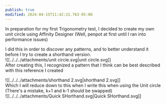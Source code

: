 ```yaml
---
publish: true
modified: 2024-04-15T11:42:31.763-05:00
---
```

  
In preparation for my first Trigonometry test, I decided to create my own unit circle using Affinity Designer (Well, penpot at first until I ran into performance issues)  
  
I did this in order to discover any patterns, and to better understand it before I try to create a shorthand version.  
![[../../../attachments/unit circle.svg|unit circle.svg]]  
After creating this, I recognized a pattern that I think can be best described with this reference I created  
  
![[../../../attachments/shorthand 2.svg|shorthand 2.svg]]  
Which I will reduce down to this when I write this when using the Unit circle (There's a mistake, k+1 and k-1 should be swapped)  
![[../../../attachments/Quick SHorthand.svg|Quick SHorthand.svg]]